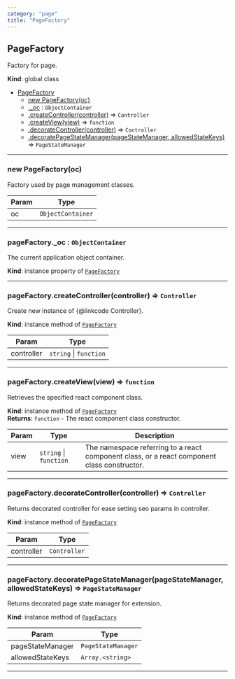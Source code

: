 ```yaml
---
category: "page"
title: "PageFactory"
---
```


## PageFactory&nbsp;<a name="PageFactory" href="https://github.com/seznam/ima/tree/17.0.0-rc.5/page/PageFactory.js#L12" target="_blank"><span class="icon"><i class="fas fa-external-link-alt fa-xs"></i></span></a>
Factory for page.

**Kind**: global class  

* [PageFactory](#PageFactory)
    * [new PageFactory(oc)](#new_PageFactory_new)
    * [._oc](#PageFactory+_oc) : <code>ObjectContainer</code>
    * [.createController(controller)](#PageFactory+createController) ⇒ <code>Controller</code>
    * [.createView(view)](#PageFactory+createView) ⇒ <code>function</code>
    * [.decorateController(controller)](#PageFactory+decorateController) ⇒ <code>Controller</code>
    * [.decoratePageStateManager(pageStateManager, allowedStateKeys)](#PageFactory+decoratePageStateManager) ⇒ <code>PageStateManager</code>


* * *

### new PageFactory(oc)&nbsp;<a name="new_PageFactory_new"></a>
Factory used by page management classes.


| Param | Type |
| --- | --- |
| oc | <code>ObjectContainer</code> | 


* * *

### pageFactory.\_oc : <code>ObjectContainer</code>&nbsp;<a name="PageFactory+_oc" href="https://github.com/seznam/ima/tree/17.0.0-rc.5/page/PageFactory.js#L18" target="_blank"><span class="icon"><i class="fas fa-external-link-alt fa-xs"></i></span></a>
The current application object container.

**Kind**: instance property of [<code>PageFactory</code>](#PageFactory)  

* * *

### pageFactory.createController(controller) ⇒ <code>Controller</code>&nbsp;<a name="PageFactory+createController" href="https://github.com/seznam/ima/tree/17.0.0-rc.5/page/PageFactory.js#L27" target="_blank"><span class="icon"><i class="fas fa-external-link-alt fa-xs"></i></span></a>
Create new instance of {@linkcode Controller}.

**Kind**: instance method of [<code>PageFactory</code>](#PageFactory)  

| Param | Type |
| --- | --- |
| controller | <code>string</code> \| <code>function</code> | 


* * *

### pageFactory.createView(view) ⇒ <code>function</code>&nbsp;<a name="PageFactory+createView" href="https://github.com/seznam/ima/tree/17.0.0-rc.5/page/PageFactory.js#L42" target="_blank"><span class="icon"><i class="fas fa-external-link-alt fa-xs"></i></span></a>
Retrieves the specified react component class.

**Kind**: instance method of [<code>PageFactory</code>](#PageFactory)  
**Returns**: <code>function</code> - The react component class
        constructor.  

| Param | Type | Description |
| --- | --- | --- |
| view | <code>string</code> \| <code>function</code> | The namespace        referring to a react component class, or a react component class        constructor. |


* * *

### pageFactory.decorateController(controller) ⇒ <code>Controller</code>&nbsp;<a name="PageFactory+decorateController" href="https://github.com/seznam/ima/tree/17.0.0-rc.5/page/PageFactory.js#L63" target="_blank"><span class="icon"><i class="fas fa-external-link-alt fa-xs"></i></span></a>
Returns decorated controller for ease setting seo params in controller.

**Kind**: instance method of [<code>PageFactory</code>](#PageFactory)  

| Param | Type |
| --- | --- |
| controller | <code>Controller</code> | 


* * *

### pageFactory.decoratePageStateManager(pageStateManager, allowedStateKeys) ⇒ <code>PageStateManager</code>&nbsp;<a name="PageFactory+decoratePageStateManager" href="https://github.com/seznam/ima/tree/17.0.0-rc.5/page/PageFactory.js#L87" target="_blank"><span class="icon"><i class="fas fa-external-link-alt fa-xs"></i></span></a>
Returns decorated page state manager for extension.

**Kind**: instance method of [<code>PageFactory</code>](#PageFactory)  

| Param | Type |
| --- | --- |
| pageStateManager | <code>PageStateManager</code> | 
| allowedStateKeys | <code>Array.&lt;string&gt;</code> | 


* * *

